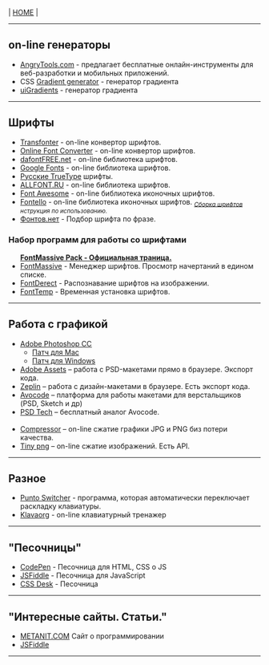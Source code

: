 <p>
  <span>| <a href="https://github.com/vik-vavilikhin/vik-vavilikhin.github.io">HOME</a> |</span>
</p>

<hr>
<!-- ----------------------------------------------------------- -->
<h2>on-line генераторы</h2>
<ul>
  <li><a href="https://www.css-gradient.com/">AngryTools.com</a> - предлагает бесплатные онлайн-инструменты для веб-разработки и мобильных приложений.</li>
  <li>CSS <a href="https://www.css-gradient.com/">Gradient generator</a> - генератор градиента</li>
  <li><a href="https://uigradients.com/#GrapefruitSunset">uiGradients</a> - генератор градиента</li>
</ul>  

<hr>
<!-- ----------------------------------------------------------- -->
<h2>Шрифты</h2>
<ul>
  <li><a href="https://transfonter.org/">Transfonter</a> - on-line конвертор шрифтов.</li>
  <li><a href="https://onlinefontconverter.com/">Online Font Converter</a> - on-line конвертор шрифтов.</li>
  <li><a href="https://www.dafontfree.net/">dafontFREE.net</a> - on-line библиотека шрифтов.</li>
  <li><a href="https://fonts.google.com/">Google Fonts</a> - on-line библиотека шрифтов.</li>
  <li><a href="https://www.ph4.ru/fonts_fonts.php?ja=19b#">Русские TrueType</a> шрифты.</li>
  <li><a href="http://allfont.ru/">ALLFONT.RU</a> - on-line библиотека шрифтов.</li>
  <li><a href="https://fontawesome.com/">Font Awesome</a> - on-line библиотека иконочных шрифтов.</li>
  <li><a href="http://fontello.com/">Fontello</a> - on-line библиотека иконочных шрифтов.
    <sub><i><a href="https://webref.ru/layout/font-awesome/fontello">Сборка шрифтов</a> нструкция по использованию.</i></li></sub>
  <li><a href="http://www.fontov.net/">Фонтов.нет</a> - Подбор шрифта по фразе.</li>
</ul>

<h3>Набор программ для работы со шрифтами</h3>
<ul>
  <strong><u><a href="https://fontmassive.com/">FontMassive Pack</a> - Официальная траница.</u></strong>
  <li><a href="https://fontmassive.com/fm.php">FontMassive</a> - Менеджер шрифтов. Просмотр начертаний в едином списке.</li>
  <li><a href="https://fontmassive.com/fd.php">FontDerect</a> - Распознавание шрифтов на изображении.</li>
  <li><a href="https://fontmassive.com/ft.php">FontTemp</a> - Временная установка шрифтов.</li>
</ul>

<hr>
<!-- ----------------------------------------------------------- -->
<h2>Работа с графикой</h2>
<ul>
  <li><u><a href="http://www.adobe.com/ru/products/photoshop.html">Adobe Photoshop CC</a></u>
    <ul>
      <li><a href="https://yadi.sk/d/cRmb_ho133xcvr">Патч для Mac</a></li>
      <li><a href="http://photoshop-besplatno.ru/adobe-photoshop-cc.html">Патч для Windows</a></li>
    </ul>
  </li>
  <li><a href="https://assets.adobe.com/">Adobe Assets</a> – работа с PSD-макетами прямо в браузере. Экспорт кода.</li>
  <li><a href="https://zeplin.io/">Zeplin</a> – работа с дизайн-макетами в браузере. Есть экспорт кода.</li>
  <li><a href="https://avocode.com/">Avocode</a> – платформа для работы макетами для верстальщиков (PSD, Sketch и др)</li>
  <li><a href="https://psdetch.com/">PSD Tech</a> – бесплатный аналог Avocode.</li><br>
  <li><a href="https://compressor.io/">Сompressor</a> – on-line сжатие графики JPG и PNG биз потери качества.</li>
  <li><a href="https://tinypng.com/">Tiny png</a> – on-line сжатие изображений. Есть API.</li>
</ul>

<hr>
<!-- ----------------------------------------------------------- -->
<h2>Разное</h2>
<ul>
  <li><a href="https://yandex.ru/soft/punto/">Punto Switcher</a> - программа, которая автоматически переключает раскладку клавиатуры.</li>
  <li><a href="https://klava.org/">Klavaorg</a> - on-line клавиатурный тренажер</li>
</ul>

<hr>
<!-- ----------------------------------------------------------- -->
<h2>"Песочницы"</h2>
<ul>
  <li><a href="https://codepen.io">CodePen</a> - Песочница для HTML, CSS о JS</li>
  <li><a href="https://jsfiddle.net/">JSFiddle</a> - Песочница для JavaScript</li>
  <li><a href="http://cssdeck.com/">CSS Desk</a> - Песочница</li>
</ul>

<hr>
<!-- ----------------------------------------------------------- -->
<h2>"Интересные сайты. Статьи."</h2>
<ul>
  <li><a href="https://metanit.com/">METANIT.COM</a> Сайт о программировании</li>
  <li><a href="https://jsfiddle.net/">JSFiddle</a></li>
</ul>

<hr>
<!-- ----------------------------------------------------------- -->
